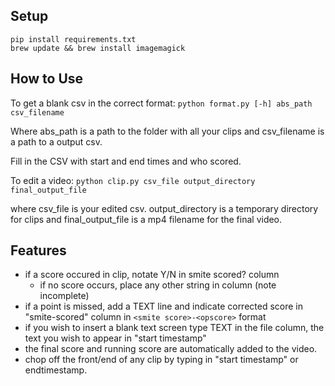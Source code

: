 ## Setup

```
pip install requirements.txt
brew update && brew install imagemagick
```

## How to Use

To get a blank csv in the correct format:
`python format.py [-h] abs_path csv_filename`

Where abs_path is a path to the folder with all your clips and csv_filename is a path to a output csv.

Fill in the CSV with start and end times and who scored.


To edit a video:
`python clip.py csv_file output_directory final_output_file`

where csv_file is your edited csv. output_directory is a temporary directory for clips and final_output_file is a mp4 filename for the final video.


## Features

- if a score occured in clip, notate Y/N in smite scored? column
    - if no score occurs, place any other string in column (note incomplete)
- if a point is missed, add a TEXT line and indicate corrected score in "smite-scored" column in `<smite score>-<opscore>` format
- if you wish to insert a blank text screen type TEXT in the file column, the text you wish to appear in "start timestamp"
- the final score and running score are automatically added to the video.
- chop off the front/end of any clip by typing in "start timestamp" or endtimestamp.

